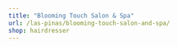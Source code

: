 ```yaml
---
title: "Blooming Touch Salon & Spa"
url: /las-pinas/blooming-touch-salon-and-spa/
shop: hairdresser
---
```

